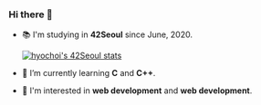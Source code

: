 ### Hi there 👋

- 📚 I'm studying in **42Seoul** since June, 2020.


  [![hyochoi's 42Seoul stats](https://badge42.herokuapp.com/api/stats/hyochoi)](https://github.com/JaeSeoKim/badge42)


- 🌱 I’m currently learning **C** and **C++**.
- 👀 I'm interested in **web development** and **web development**.
